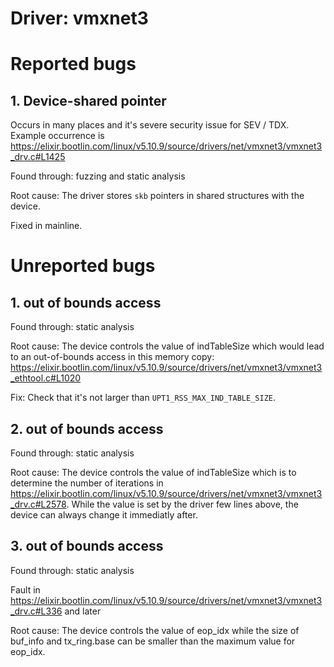 # Driver: vmxnet3

# Reported bugs
## 1. Device-shared pointer

Occurs in many places and it's severe security issue for SEV / TDX.
Example occurrence is https://elixir.bootlin.com/linux/v5.10.9/source/drivers/net/vmxnet3/vmxnet3_drv.c#L1425

Found through: fuzzing and static analysis

Root cause:
The driver stores `skb` pointers in shared structures with the device.

Fixed in mainline.

# Unreported bugs
## 1. out of bounds access

Found through: static analysis 

Root cause:
The device controls the value of indTableSize which would lead to an out-of-bounds access in this memory copy: https://elixir.bootlin.com/linux/v5.10.9/source/drivers/net/vmxnet3/vmxnet3_ethtool.c#L1020

Fix:
Check that it's not larger than `UPT1_RSS_MAX_IND_TABLE_SIZE`.

## 2. out of bounds access

Found through: static analysis

Root cause:
The device controls the value of indTableSize which is to determine the number of iterations in https://elixir.bootlin.com/linux/v5.10.9/source/drivers/net/vmxnet3/vmxnet3_drv.c#L2578.
While the value is set by the driver few lines above, the device can always change it immediatly after.

## 3. out of bounds access

Found through: static analysis

Fault in https://elixir.bootlin.com/linux/v5.10.9/source/drivers/net/vmxnet3/vmxnet3_drv.c#L336 and later

Root cause:
The device controls the value of eop_idx while the size of buf_info and tx_ring.base can be smaller than the maximum value for eop_idx.
